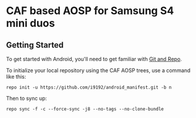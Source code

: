 CAF based AOSP for Samsung S4 mini duos
===========

Getting Started
---------------

To get started with Android, you'll need to get
familiar with [Git and Repo](http://source.android.com/source/using-repo.html).

To initialize your local repository using the CAF AOSP trees, use a command like this:

```repo init -u https://github.com/i9192/android_manifest.git -b n```

Then to sync up:

```repo sync -f -c --force-sync -j8 --no-tags --no-clone-bundle```

